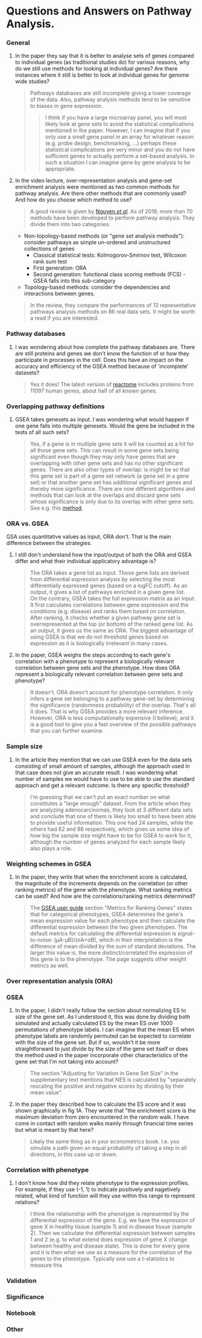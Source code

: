 # Questions and Answers on Pathway Analysis.


### General

1. In the paper they say that it is better to analyse sets of genes compared to individual genes (as traditional studies do) for various reasons, why do we still use methods for looking at individual genes? Are there instances where it still is better to look at individual genes for genome wide studies? 
   > Pathways databases are still incomplete giving a lower coverage of the data. Also, pathway analysis methods tend to be sensitive to biases in gene expression.
   > > I think if you have a large microarray panel, you will most likely look at gene sets to avoid the statistical complications mentioned in the paper. However, I can imagine that if you only use a small gene panel in an array for whatever reason (e.g. probe design, benchmarking, ...) perhaps these statistical complications are very minor and you do not have sufficient genes to actually perform a set-based analysis. In such a situation I can imagine gene by gene analysis to be appropriate. 

1. In the video lecture, over-representation analysis and gene-set enrichment analysis were mentioned as two common methods for pathway analysis. Are there other methods that are commonly used? And how do you choose which method to use?
   > A good review is given by [Nguyen *et al*](https://genomebiology.biomedcentral.com/articles/10.1186/s13059-019-1790-4). As of 2019, more than 70 methods have been developed to perform pathway analysis. They divide them into two categories:   
      * Non-topology-based methods (or "gene set analysis methods"): consider pathways as simple un-ordered and unstructured collections of genes
         * Classical statistical tests:  Kolmogorov-Smirnov test, Wilcoxon rank sum test
         * First generation: ORA
         * Second generation: functional class scoring methods (FCS) - GSEA falls into this sub-category
      * Topology-based methods: consider the dependencies and interactions between genes.   
   > In the review, they compare the performances of 13 representative pathways analysis methods on 86 real data sets. It might be worth a read if you are interested.

### Pathway databases
1. I was wondering about how complete the pathway databases are. There are still proteins and genes we don't know the function of or how they participate in processes in the cell. Does this have an impact on the accuracy and efficiency of the GSEA method because of 'incomplete' datasets?
   > Yes it does! The latest version of [reactome](https://reactome.org/about/statistics) includes proteins from 11097 human genes, about half of all known genes. 

### Overlapping pathway definitions

1. GSEA takes genesets as input. I was wondering what would happen if one gene falls into multiple genesets. Would the gene be included in the tests of all such sets?
   > Yes, if a gene is in multiple gene sets it will be counted as a hit for all those gene sets. This can result in some gene sets being significant even though they may only have genes that are overlapping with other gene sets and has no other significant genes. There are also other types of overlap: is might be so that this gene set is part of a gene set network (a gene set in a gene set) or that another gene set has additional significant genes and thereby more significance. There are now different algorithms and methods that can look at the overlaps and discard gene sets whose significance is only due to its overlap with other gene sets. See e.g. this [method](https://bmcbioinformatics.biomedcentral.com/articles/10.1186/s12859-017-1571-6).


### ORA vs. GSEA
GSA uses quantitative values as input, ORA don't. That is the main difference between the strategies.

1. I still don't understand how the input/output of both the ORA and GSEA differ and what their individual applicatory advantage is?
   > The ORA takes a gene list as input. Those gene lists are derived from differential expression analysis by selecting the most differentially expressed genes (based on a logFC cutoff). As an output, it gives a list of pathways enriched in a given gene list.  
   > On the contrary, GSEA takes the full expression matrix as an input. It first calculates correlations between gene expression and the conditions (e.g. disease) and ranks them based on correlation. After ranking, it checks whether a given pathway gene set is overrepresented at the top (or bottom) of the ranked gene list. As an output, it gives us the same as ORA.
   > The biggest advantage of using GSEA is that we do not threshold genes based on expression as it is biologically irrelevant in many cases.

1. In the paper, GSEA weighs the steps according to each gene's correlation with a phenotype to represent a biologically relevant correlation between gene sets and the phenotype. How does ORA represent a biologically relevant correlation between gene sets and phenotype? 
   > It doesn't. ORA doesn't account for phenotype correlation. It only infers a gene set belonging to a pathway gene-set by determining the significance (randomness probability) of the overlap. That's all it does. That is why GSEA provides a more relevant inference. However, ORA is less computationally expensive (I believe), and it is a good tool to give you a fast overview of the possible pathways that you can further examine. 

### Sample size
1. In the article they mention that we can use GSEA even for the data sets consisting of small amount of samples, although the approach used in that case does not give an accurate result. I was wondering what number of samples we would have to use to be able to use the standard approach and get a relevant outcome. Is there any specific threshold?
   > I'm guessing that we can't put an exact number on what constitutes a "large enough" dataset. From the article when they are analyzing adenocarcinomas, they look at 3 different data sets and conclude that one of them is likely too small to have been able to provide useful information. This one had 24 samples, while the others had 62 and 86 respectively, which gives us some idea of how big the sample size might have to be for GSEA to work for it, although the number of genes analyzed for each sample likely also plays a role. 


### Weighting schemes in GSEA

1. In the paper, they write that when the enrichment score is calculated, the magnitude of the increments depends on the correlation (or other ranking metrics) of the gene with the phenotype. What ranking metrics can be used? And how are the correlations/ranking metrics determined? 
   > The [GSEA user guide](https://www.gsea-msigdb.org/gsea/doc/GSEAUserGuideFrame.html) section "Metrics for Ranking Genes" states that for categorical phenotypes, GSEA determines the gene's mean expression value for each phenotype and then calculate the differential expression between the two given phenotypes. The default metrics for calculating the differential expression is signal-to-noise: (μA-μB)/(σA+σB), which in their interpretation is the difference of mean divided by the sum of standard deviations. The larger this value is, the more distinct/correlated the expression of this gene is to the phenotype. The page suggests other weight metrics as well.

### Over representation analysis (ORA)

### GSEA
1. In the paper, I didn't really follow the section about normalizing ES to size of the gene set. As I understood it, this was done by dividing both simulated and actually calculated ES by the mean ES over 1000 permutations of phenotype labels. I can imagine that the mean ES when phenotype labels are randomly permuted can be expected to correlate with the size of the gene set. But if so, wouldn't it be more straightforward to just divide by the size of the gene set itself or does the method used in the paper incorporate other characteristics of the gene set that I'm not taking into account?
   > The section "Adjusting for Variation in Gene Set Size" in the supplementary text mentions that NES is calculated by "separately rescaling the positive and negative scores by dividing by their mean value".

1. In the paper they described how to calculate the ES score and it was shown graphically in fig 1A. They wrote that "the enrichment score is the maximum deviation from zero encountered in the random walk. I have come in contact with random walks mainly through financial time series but what is meant by that here?
   > Likely the same thing as in your econometrics book. I.e. you simulate a path given an equal probability of taking a step in all directions, in this case up or down.  

### Correlation with phenotype

1. I don't know how did they relate phenotype to the expression profiles. For example, if they use (-1, 1) to indicate positively and nagetively related, what kind of function will they use within this range to represent relations?
   > I think the relationship with the phenotype is represented by the differential expression of the gene. E.g. we have the expression of gene X in healthy tissue (sample 1) and in disease tissue (sample 2). Then we calculate the differential expression between samples 1 and 2 (e.g. to what extend does expression of gene X change between healthy and disease state). This is done for every gene and it is then what we use as a measure for the correlation of the genes to the phenotype.
      > Typically one use a t-statistics to measure this 
### Validation

### Significance



### Notebook


### Other 
